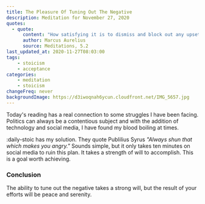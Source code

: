 ```yaml
---
title: The Pleasure Of Tuning Out The Negative
description: Meditation for November 27, 2020
quotes: 
  - quote:
      content: "How satisfying it is to dismiss and block out any upsetting or foreign impression, and immediately to have peace in all things."
      author: Marcus Aurelius
      source: Meditations, 5.2
last_updated_at: 2020-11-27T08:03:00
tags:
    - stoicism
    - acceptance
categories:
    - meditation
    - stoicism
changeFreq: never
backgroundImage: https://d3iwoqnah6ycun.cloudfront.net/IMG_5657.jpg
---
```


Today's reading has a real connection to some struggles I have been facing. Politics can always be a contentious subject 
and with the addition of technology and social media, I have found my blood boiling at times.

:daily-stoic has my solution. They quote Publilius Syrus *"Always shun that which makes you angry."* Sounds simple, 
but it only takes ten minutes on social media to ruin this plan. It takes a strength of will to accomplish. This is a 
goal worth achieving.

### Conclusion 

The ability to tune out the negative takes a strong will, but the result of your efforts will be peace and serenity.
